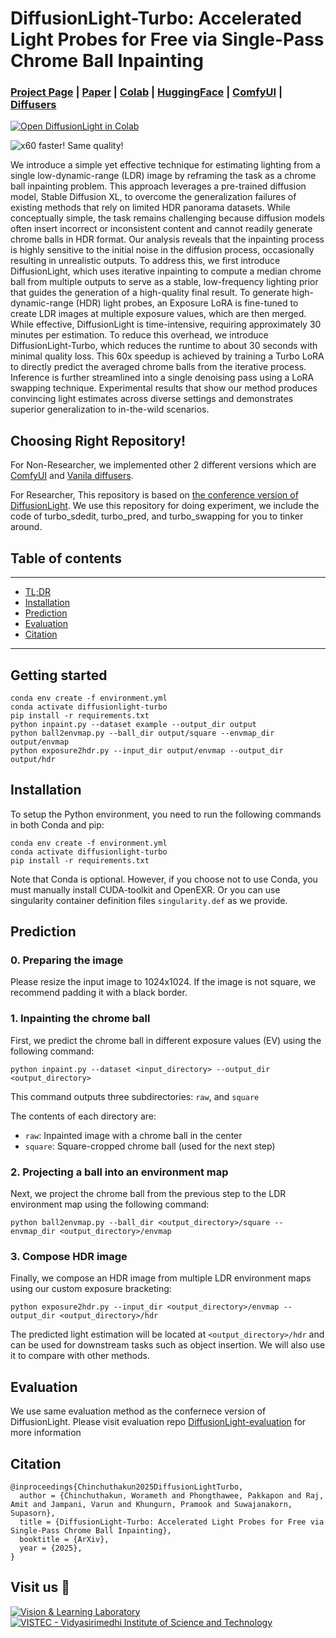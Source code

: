 # DiffusionLight-Turbo: Accelerated Light Probes for Free via Single-Pass Chrome Ball Inpainting 	

### [Project Page](https://diffusionlight.github.io/turbo/) | [Paper](https://arxiv.org/abs/2312.09168) | [Colab](https://colab.research.google.com/drive/1UcSp9mj77ZXAyTCvkcXVvC3DYznEyLwZ?usp=sharing&sandboxMode=true#scrollTo=k2pTDk79bMQI&forceEdit=true&sandboxMode=true) | [HuggingFace](https://huggingface.co/DiffusionLight/TurboLoRA) | [ComfyUI](https://github.com/DiffusionLight/DiffusionLight-ComfyUI) | [Diffusers](https://github.com/DiffusionLight/Diffusionlight-turbo-diffusers)

[![Open DiffusionLight in Colab](https://colab.research.google.com/assets/colab-badge.svg)](https://colab.research.google.com/drive/1UcSp9mj77ZXAyTCvkcXVvC3DYznEyLwZ?usp=sharing&sandboxMode=true#scrollTo=k2pTDk79bMQI&forceEdit=true&sandboxMode=true)

![x60 faster! Same quality!](https://github.com/user-attachments/assets/ff658534-88cb-49dd-832c-2aebc159e9bd)


We introduce a simple yet effective technique for estimating lighting from a single low-dynamic-range (LDR) image by reframing the task as a chrome ball inpainting problem. This approach leverages a pre-trained diffusion model, Stable Diffusion XL, to overcome the generalization failures of existing methods that rely on limited HDR panorama datasets. While conceptually simple, the task remains challenging because diffusion models often insert incorrect or inconsistent content and cannot readily generate chrome balls in HDR format. Our analysis reveals that the inpainting process is highly sensitive to the initial noise in the diffusion process, occasionally resulting in unrealistic outputs. To address this, we first introduce DiffusionLight, which uses iterative inpainting to compute a median chrome ball from multiple outputs to serve as a stable, low-frequency lighting prior that guides the generation of a high-quality final result. To generate high-dynamic-range (HDR) light probes, an Exposure LoRA is fine-tuned to create LDR images at multiple exposure values, which are then merged. While effective, DiffusionLight is time-intensive, requiring approximately 30 minutes per estimation. To reduce this overhead, we introduce DiffusionLight-Turbo, which reduces the runtime to about 30 seconds with minimal quality loss. This 60x speedup is achieved by training a Turbo LoRA to directly predict the averaged chrome balls from the iterative process. Inference is further streamlined into a single denoising pass using a LoRA swapping technique. Experimental results that show our method produces convincing light estimates across diverse settings and demonstrates superior generalization to in-the-wild scenarios.

## Choosing Right Repository!

For Non-Researcher, we implemented other 2 different versions which are [ComfyUI](https://github.com/DiffusionLight/DiffusionLight-ComfyUI) and [Vanila diffusers](https://github.com/DiffusionLight/Diffusionlight-turbo-diffusers).

For Researcher, This repository is based on [the conference version of DiffusionLight](https://github.com/DiffusionLight/DiffusionLight). We use this repository for doing experiment, we include the code of turbo_sdedit, turbo_pred, and turbo_swapping for you to tinker around. 

## Table of contents
-----
  * [TL;DR](#Getting-started)
  * [Installation](#Installation)
  * [Prediction](#Prediction)
  * [Evaluation](#Evaluation)
  * [Citation](#Citation)
------

## Getting started

```shell
conda env create -f environment.yml
conda activate diffusionlight-turbo
pip install -r requirements.txt
python inpaint.py --dataset example --output_dir output
python ball2envmap.py --ball_dir output/square --envmap_dir output/envmap
python exposure2hdr.py --input_dir output/envmap --output_dir output/hdr
```

## Installation

To setup the Python environment, you need to run the following commands in both Conda and pip:

```shell
conda env create -f environment.yml
conda activate diffusionlight-turbo
pip install -r requirements.txt
```

Note that Conda is optional. However, if you choose not to use Conda, you must manually install CUDA-toolkit and OpenEXR. Or you can use singularity container definition files `singularity.def` as we provide.

## Prediction

### 0. Preparing the image

Please resize the input image to 1024x1024. If the image is not square, we recommend padding it with a black border.

### 1. Inpainting the chrome ball

First, we predict the chrome ball in different exposure values (EV) using the following command:

```shell
python inpaint.py --dataset <input_directory> --output_dir <output_directory>
```

This command outputs three subdirectories:  `raw`, and  `square`

The contents of each directory are:

- `raw`: Inpainted image with a chrome ball in the center
- `square`: Square-cropped chrome ball (used for the next step)


### 2. Projecting a ball into an environment map 

Next, we project the chrome ball from the previous step to the LDR environment map using the following command:

```shell
python ball2envmap.py --ball_dir <output_directory>/square --envmap_dir <output_directory>/envmap
```

### 3. Compose HDR image

Finally, we compose an HDR image from multiple LDR environment maps using our custom exposure bracketing:

```shell
python exposure2hdr.py --input_dir <output_directory>/envmap --output_dir <output_directory>/hdr
```

The predicted light estimation will be located at `<output_directory>/hdr` and can be used for downstream tasks such as object insertion. We will also use it to compare with other methods.

## Evaluation 
We use same evaluation method as the confernece version of DiffusionLight. Please visit evaluation repo  [DiffusionLight-evaluation](https://github.com/DiffusionLight/DiffusionLight-evaluation) for more information

## Citation

```
@inproceedings{Chinchuthakun2025DiffusionLightTurbo,
  author = {Chinchuthakun, Worameth and Phongthawee, Pakkapon and Raj, Amit and Jampani, Varun and Khungurn, Pramook and Suwajanakorn, Supasorn},
  title = {DiffusionLight-Turbo: Accelerated Light Probes for Free via Single-Pass Chrome Ball Inpainting},
  booktitle = {ArXiv},
  year = {2025},
}
```

## Visit us 🦉
[![Vision & Learning Laboratory](https://i.imgur.com/hQhkKhG.png)](https://vistec.ist/vision) [![VISTEC - Vidyasirimedhi Institute of Science and Technology](https://i.imgur.com/4wh8HQd.png)](https://vistec.ist/)
